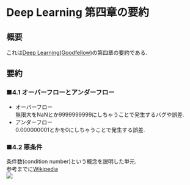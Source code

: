 # Deep Learning 第四章の要約
## 概要
 これは[Deep Learning(Goodfellow)](http://www.deeplearningbook.org/)の第四章の要約である.
 
## 要約
### ■4.1 オーバーフローとアンダーフロー
- オーバーフロー  
 無限大をNaNとか9999999999にしちゃうことで発生するバグや誤差.
- アンダーフロー  
 0.000000001とかを0にしちゃうことで発生する誤差.
 
 
### ■4.2 悪条件
条件数(condition number)という概念を説明した単元.  
参考までに[Wikipedia](https://ja.wikipedia.org/wiki/%E6%9D%A1%E4%BB%B6%E6%95%B0)  
<img src="https://ja.wikipedia.org/wiki/%E6%9D%A1%E4%BB%B6%E6%95%B0">
